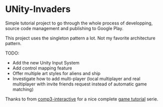 # UNity-Invaders

Simple tutorial project to go through the whole process of developping, source code management and publishing to Google Play.

This project uses the singleton pattern a lot. Not my favorite architecture pattern.

TODO:
- Add the new Unity Input System
- Add control mapping feature
- Offer multiple art styles for aliens and ship
- Investigate how to add multi-player (local multiplayer and real multiplayer with invite friends request instead of automatic game matching)

Thanks to from [comp3-interactive](https://www.comp3interactive.dev/#/) for a nice complete [game tutorial](https://www.youtube.com/playlist?list=PLfhbBaEcybmhGhADxKSqqliuCLg3xY_ep) serie.

